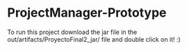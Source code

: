 # ProjectManager-Prototype
To run this project download the jar file in the out/artifacts/ProyectoFinal2_jar/ file and double click on it! :)
